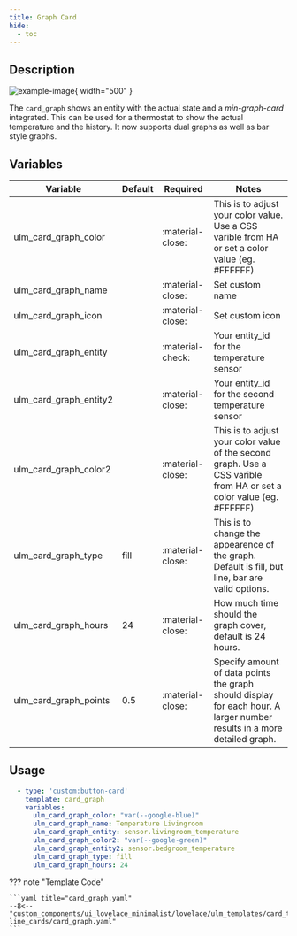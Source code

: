 ```yaml
---
title: Graph Card
hide:
  - toc
---
```

<!-- markdownlint-disable MD046 -->

## Description

![example-image](../../assets/img/ulm_cards/card_graph.png){ width="500" }

The `card_graph` shows an entity with the actual state and a *min-graph-card* integrated. This can be used for a thermostat to show the actual temperature and the history. It now supports dual graphs as well as bar style graphs.

## Variables

| Variable | Default | Required         | Notes             |
|----------|---------|------------------|-------------------|
| ulm_card_graph_color     |         | :material-close: | This is to adjust your color value. Use a CSS varible from HA or set a color value (eg. #FFFFFF) |
| ulm_card_graph_name      |         | :material-close: | Set custom name |
| ulm_card_graph_icon    |         | :material-close: | Set custom icon |
| ulm_card_graph_entity      |         | :material-check: | Your entity_id for the temperature sensor |
| ulm_card_graph_entity2      |         | :material-close: | Your entity_id for the second temperature sensor |
| ulm_card_graph_color2      |         | :material-close: | This is to adjust your color value of the second graph. Use a CSS varible from HA or set a color value (eg. #FFFFFF) |
| ulm_card_graph_type      | fill | :material-close: | This is to change the appearence of the graph. Default is fill, but line, bar are valid options. |
| ulm_card_graph_hours      |  24 | :material-close: | How much time should the graph cover, default is 24 hours. |
| ulm_card_graph_points      | 0.5 | :material-close: | Specify amount of data points the graph should display for each hour. A larger number results in a more detailed graph. |

## Usage

```yaml
  - type: 'custom:button-card'
    template: card_graph
    variables:
      ulm_card_graph_color: "var(--google-blue)"
      ulm_card_graph_name: Temperature Livingroom
      ulm_card_graph_entity: sensor.livingroom_temperature
      ulm_card_graph_color2: "var(--google-green)"
      ulm_card_graph_entity2: sensor.bedgroom_temperature
      ulm_card_graph_type: fill
      ulm_card_graph_hours: 24
```

??? note "Template Code"

    ```yaml title="card_graph.yaml"
    --8<-- "custom_components/ui_lovelace_minimalist/lovelace/ulm_templates/card_templates/2-line_cards/card_graph.yaml"
    ```
